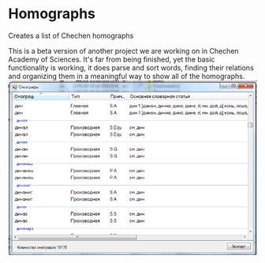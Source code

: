 # Homographs
Creates a list of Chechen homographs

This is a beta version of another project we are working on in Chechen Academy of Sciences.
It's far from being finished, yet the basic functionality is working, it does parse and sort words, finding their relations and organizing them in a meaningful way to show all of the homographs.
<img src='/Screens/1.png'/>
